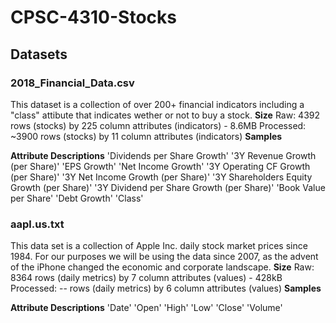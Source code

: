 # CPSC-4310-Stocks

## Datasets
### 2018_Financial_Data.csv ###
This dataset is a collection of over 200+ financial indicators including a "class" attibute that indicates wether or not to buy a stock.
**Size** 
Raw: 4392 rows (stocks) by 225 column attributes (indicators) - 8.6MB
Processed: ~3900 rows (stocks) by 11 column attributes (indicators) 
**Samples** 

**Attribute Descriptions** 
'Dividends per Share Growth' 
'3Y Revenue Growth (per Share)' 
'EPS Growth'
'Net Income Growth'
'3Y Operating CF Growth (per Share)'
'3Y Net Income Growth (per Share)'
'3Y Shareholders Equity Growth (per Share)'
'3Y Dividend per Share Growth (per Share)'
'Book Value per Share'
'Debt Growth'
'Class'

### aapl.us.txt ###
This data set is a collection of Apple Inc. daily stock market prices since 1984. For our purposes we will be using the data since 2007, as the advent of the iPhone changed the economic and corporate landscape. 
**Size**
Raw: 8364 rows (daily metrics) by 7 column attributes (values) - 428kB
Processed: -- rows (daily metrics) by 6 column attributes (values) 
**Samples**

**Attribute Descriptions**
'Date'
'Open'
'High'
'Low'
'Close'
'Volume'
